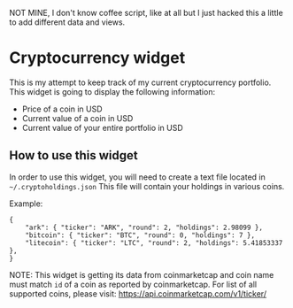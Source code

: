 NOT MINE, I don't know coffee script, like at all but I just hacked this a little to add different data and views. 

Cryptocurrency widget
=====================

This is my attempt to keep track of my current cryptocurrency portfolio. This widget is going to display the following information:
* Price of a coin in USD
* Current value of a coin in USD
* Current value of your entire portfolio in USD


How to use this widget
----------------------
In order to use this widget, you will need to create a text file located in `~/.cryptoholdings.json`
This file will contain your holdings in various coins.

Example:
```
{
    "ark": { "ticker": "ARK", "round": 2, "holdings": 2.98099 },
    "bitcoin": { "ticker": "BTC", "round": 0, "holdings": 7 },
    "litecoin": { "ticker": "LTC", "round": 2, "holdings": 5.41853337 },
}
```

NOTE: This widget is getting its data from coinmarketcap and coin name must match `id` of a coin as reported by coinmarketcap. For list of all supported coins, please visit: https://api.coinmarketcap.com/v1/ticker/
